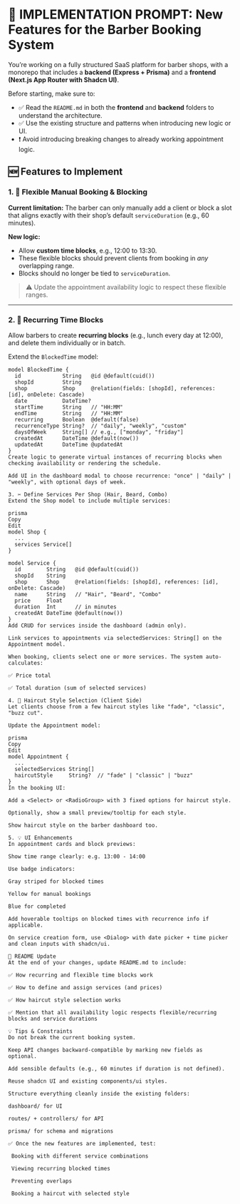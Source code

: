 # 🧠 IMPLEMENTATION PROMPT: New Features for the Barber Booking System

You’re working on a fully structured SaaS platform for barber shops, with a monorepo that includes a **backend (Express + Prisma)** and a **frontend (Next.js App Router with Shadcn UI)**.

Before starting, make sure to:
- ✅ Read the `README.md` in both the **frontend** and **backend** folders to understand the architecture.
- ✅ Use the existing structure and patterns when introducing new logic or UI.
- ❗ Avoid introducing breaking changes to already working appointment logic.

## 🆕 Features to Implement

### 1. 🧱 Flexible Manual Booking & Blocking

**Current limitation:** The barber can only manually add a client or block a slot that aligns exactly with their shop’s default `serviceDuration` (e.g., 60 minutes).

**New logic:**
- Allow **custom time blocks**, e.g., 12:00 to 13:30.
- These flexible blocks should prevent clients from booking in *any* overlapping range.
- Blocks should no longer be tied to `serviceDuration`.

> ⚠ Update the appointment availability logic to respect these flexible ranges.

---

### 2. 🔁 Recurring Time Blocks

Allow barbers to create **recurring blocks** (e.g., lunch every day at 12:00), and delete them individually or in batch.

Extend the `BlockedTime` model:
```prisma
model BlockedTime {
  id             String   @id @default(cuid())
  shopId         String
  shop           Shop     @relation(fields: [shopId], references: [id], onDelete: Cascade)
  date           DateTime?
  startTime      String   // "HH:MM"
  endTime        String   // "HH:MM"
  recurring      Boolean  @default(false)
  recurrenceType String?  // "daily", "weekly", "custom"
  daysOfWeek     String[] // e.g., ["monday", "friday"]
  createdAt      DateTime @default(now())
  updatedAt      DateTime @updatedAt
}
Create logic to generate virtual instances of recurring blocks when checking availability or rendering the schedule.

Add UI in the dashboard modal to choose recurrence: "once" | "daily" | "weekly", with optional days of week.

3. ✂️ Define Services Per Shop (Hair, Beard, Combo)
Extend the Shop model to include multiple services:

prisma
Copy
Edit
model Shop {
  ...
  services Service[]
}

model Service {
  id        String   @id @default(cuid())
  shopId    String
  shop      Shop     @relation(fields: [shopId], references: [id], onDelete: Cascade)
  name      String   // "Hair", "Beard", "Combo"
  price     Float
  duration  Int      // in minutes
  createdAt DateTime @default(now())
}
Add CRUD for services inside the dashboard (admin only).

Link services to appointments via selectedServices: String[] on the Appointment model.

When booking, clients select one or more services. The system auto-calculates:

✅ Price total

✅ Total duration (sum of selected services)

4. 💇 Haircut Style Selection (Client Side)
Let clients choose from a few haircut styles like "fade", "classic", "buzz cut".

Update the Appointment model:

prisma
Copy
Edit
model Appointment {
  ...
  selectedServices String[]
  haircutStyle     String?  // "fade" | "classic" | "buzz"
}
In the booking UI:

Add a <Select> or <RadioGroup> with 3 fixed options for haircut style.

Optionally, show a small preview/tooltip for each style.

Show haircut style on the barber dashboard too.

5. 💡 UI Enhancements
In appointment cards and block previews:

Show time range clearly: e.g. 13:00 - 14:00

Use badge indicators:

Gray striped for blocked times

Yellow for manual bookings

Blue for completed

Add hoverable tooltips on blocked times with recurrence info if applicable.

On service creation form, use <Dialog> with date picker + time picker and clean inputs with shadcn/ui.

🧾 README Update
At the end of your changes, update README.md to include:

✅ How recurring and flexible time blocks work

✅ How to define and assign services (and prices)

✅ How haircut style selection works

✅ Mention that all availability logic respects flexible/recurring blocks and service durations

💡 Tips & Constraints
Do not break the current booking system.

Keep API changes backward-compatible by marking new fields as optional.

Add sensible defaults (e.g., 60 minutes if duration is not defined).

Reuse shadcn UI and existing components/ui styles.

Structure everything cleanly inside the existing folders:

dashboard/ for UI

routes/ + controllers/ for API

prisma/ for schema and migrations

✅ Once the new features are implemented, test:

 Booking with different service combinations

 Viewing recurring blocked times

 Preventing overlaps

 Booking a haircut with selected style